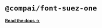 # `@compai/font-suez-one`

[**Read the docs &rarr;**](https://components.ai/docs/typefaces/suez-one)
